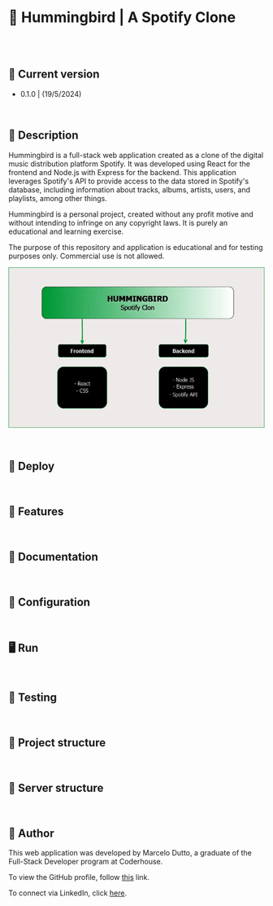 # :musical_note:  Hummingbird | A Spotify Clone
<br/>
<br/>

## :floppy_disk: Current version

* 0.1.0 | (19/5/2024)

<br/>

## :eyes: Description

Hummingbird is a full-stack web application created as a clone of the digital music distribution platform Spotify. It was developed using React for the frontend and Node.js with Express for the backend. This application leverages Spotify's API to provide access to the data stored in Spotify's database, including information about tracks, albums, artists, users, and playlists, among other things.

Hummingbird is a personal project, created without any profit motive and without intending to infringe on any copyright laws. It is purely an educational and learning exercise.

The purpose of this repository and application is educational and for testing purposes only. Commercial use is not allowed.

![](./utilities/img/readme/hummingbird-structure.webp)

<br/>

## :rocket: Deploy

<br/>

## :pencil:  Features

<br/>

## :book: Documentation

<br/>

## :wrench: Configuration

<br/>

## :desktop_computer: Run

<br/>


## :test_tube: Testing

<br/>

## :file_folder: Project structure

<br/>

## :file_folder: Server structure

<br/>

## :bust_in_silhouette: Author

This web application was developed by Marcelo Dutto, a graduate of the Full-Stack Developer program at Coderhouse.

To view the GitHub profile, follow [this](https://github.com/MarceloDutto) link.

To connect via LinkedIn, click [here](https://www.linkedin.com/in/marcelodutto/).
